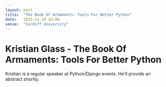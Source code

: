 ```yaml
---
layout: post
title:  "The Book Of Armaments: Tools For Better Python"
date:   2015-11-10 19:00
venue:  "Cardiff University"
---
```


# Kristian Glass - The Book Of Armaments: Tools For Better Python

Kristian is a regular speaker at Python/Django events.
He'll provide an abstract shortly.
